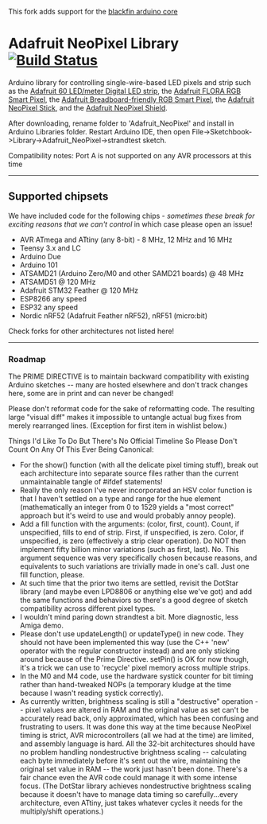 This fork adds support for the [blackfin arduino core](https://github.com/deanm1278/ArduinoCore-blackfin)

# Adafruit NeoPixel Library [![Build Status](https://travis-ci.org/adafruit/Adafruit_NeoPixel.svg?branch=master)](https://travis-ci.org/adafruit/Adafruit_NeoPixel)

Arduino library for controlling single-wire-based LED pixels and strip such as the [Adafruit 60 LED/meter Digital LED strip][strip], the [Adafruit FLORA RGB Smart Pixel][flora], the [Adafruit Breadboard-friendly RGB Smart Pixel][pixel], the [Adafruit NeoPixel Stick][stick], and the [Adafruit NeoPixel Shield][shield].

After downloading, rename folder to 'Adafruit_NeoPixel' and install in Arduino Libraries folder. Restart Arduino IDE, then open File->Sketchbook->Library->Adafruit_NeoPixel->strandtest sketch.

Compatibility notes: Port A is not supported on any AVR processors at this time

[flora]:  http://adafruit.com/products/1060
[strip]:  http://adafruit.com/products/1138
[pixel]:  http://adafruit.com/products/1312
[stick]:  http://adafruit.com/products/1426
[shield]: http://adafruit.com/products/1430

---

## Supported chipsets

We have included code for the following chips - *sometimes these break for exciting reasons that we can't control* in which case please open an issue!

 * AVR ATmega and ATtiny (any 8-bit) - 8 MHz, 12 MHz and 16 MHz
 * Teensy 3.x and LC
 * Arduino Due
 * Arduino 101
 * ATSAMD21 (Arduino Zero/M0 and other SAMD21 boards) @ 48 MHz
 * ATSAMD51 @ 120 MHz
 * Adafruit STM32 Feather @ 120 MHz
 * ESP8266 any speed
 * ESP32 any speed
 * Nordic nRF52 (Adafruit Feather nRF52), nRF51 (micro:bit)

Check forks for other architectures not listed here!

---

### Roadmap

The PRIME DIRECTIVE is to maintain backward compatibility with existing Arduino sketches -- many are hosted elsewhere and don't track changes here, some are in print and can never be changed!

Please don't reformat code for the sake of reformatting code. The resulting large "visual diff" makes it impossible to untangle actual bug fixes from merely rearranged lines. (Exception for first item in wishlist below.)

Things I'd Like To Do But There's No Official Timeline So Please Don't Count On Any Of This Ever Being Canonical:

  * For the show() function (with all the delicate pixel timing stuff), break out each architecture into separate source files rather than the current unmaintainable tangle of #ifdef statements!
  * Really the only reason I've never incorporated an HSV color function is that I haven't settled on a type and range for the hue element (mathematically an integer from 0 to 1529 yields a "most correct" approach but it's weird to use and would probably annoy people).
  * Add a fill function with the arguments: (color, first, count). Count, if unspecified, fills to end of strip. First, if unspecified, is zero. Color, if unspecified, is zero (effectively a strip clear operation). Do NOT then implement fifty billion minor variations (such as first, last). No. This argument sequence was very specifically chosen because reasons, and equivalents to such variations are trivially made in one's call. Just one fill function, please.
  * At such time that the prior two items are settled, revisit the DotStar library (and maybe even LPD8806 or anything else we've got) and add the same functions and behaviors so there's a good degree of sketch compatibility across different pixel types.
  * I wouldn't mind paring down strandtest a bit. More diagnostic, less Amiga demo.
  * Please don't use updateLength() or updateType() in new code. They should not have been implemented this way (use the C++ 'new' operator with the regular constructor instead) and are only sticking around because of the Prime Directive. setPin() is OK for now though, it's a trick we can use to 'recycle' pixel memory across multiple strips.
  * In the M0 and M4 code, use the hardware systick counter for bit timing rather than hand-tweaked NOPs (a temporary kludge at the time because I wasn't reading systick correctly).
  * As currently written, brightness scaling is still a "destructive" operation -- pixel values are altered in RAM and the original value as set can't be accurately read back, only approximated, which has been confusing and frustrating to users. It was done this way at the time because NeoPixel timing is strict, AVR microcontrollers (all we had at the time) are limited, and assembly language is hard. All the 32-bit architectures should have no problem handling nondestructive brightness scaling -- calculating each byte immediately before it's sent out the wire, maintaining the original set value in RAM -- the work just hasn't been done. There's a fair chance even the AVR code could manage it with some intense focus. (The DotStar library achieves nondestructive brightness scaling because it doesn't have to manage data timing so carefully...every architecture, even ATtiny, just takes whatever cycles it needs for the multiply/shift operations.)
